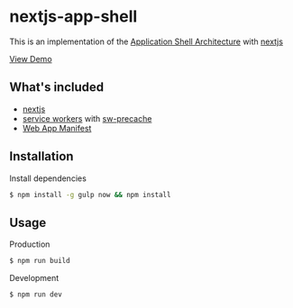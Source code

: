 nextjs-app-shell
===

This is an implementation of the [Application Shell
Architecture](https://github.com/GoogleChrome/application-shell) with
[nextjs](https://github.com/zeit/next.js)

[View Demo](#)

## What's included
- [nextjs](https://github.com/zeit/next.js)
- [service
  workers](http://www.html5rocks.com/en/tutorials/service-worker/introduction/)
  with [sw-precache](https://github.com/GoogleChrome/sw-precache)
- [Web App Manifest](https://developer.mozilla.org/en-US/docs/Web/Manifest)

## Installation
Install dependencies
```bash
$ npm install -g gulp now && npm install 
```

## Usage
Production 
```bash
$ npm run build
```

Development
```bash
$ npm run dev
```

```bash


